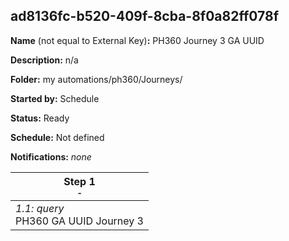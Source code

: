 ## ad8136fc-b520-409f-8cba-8f0a82ff078f

**Name** (not equal to External Key)**:** PH360 Journey 3 GA UUID

**Description:** n/a

**Folder:** my automations/ph360/Journeys/

**Started by:** Schedule

**Status:** Ready

**Schedule:** Not defined

**Notifications:** _none_


| Step 1<br>_<small>-</small>_ |
| --- |
| _1.1: query_<br>PH360 GA UUID Journey 3 |
